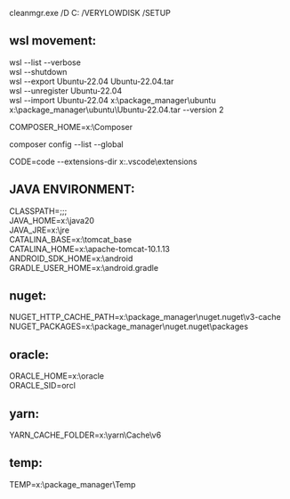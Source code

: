cleanmgr.exe /D C: /VERYLOWDISK /SETUP

## wsl movement: 
wsl --list --verbose  
wsl --shutdown  
wsl --export Ubuntu-22.04 Ubuntu-22.04.tar  
wsl --unregister Ubuntu-22.04  
wsl --import Ubuntu-22.04 x:\package_manager\ubuntu x:\package_manager\ubuntu\Ubuntu-22.04.tar --version 2  

COMPOSER_HOME=x:\Composer  

composer config --list --global  

CODE=code --extensions-dir x:\.vscode\extensions  

## JAVA ENVIRONMENT:
CLASSPATH=;;;  
JAVA_HOME=x:\java20  
JAVA_JRE=x:\jre  
CATALINA_BASE=x:\tomcat_base  
CATALINA_HOME=x:\apache-tomcat-10.1.13  
ANDROID_SDK_HOME=x:\android  
GRADLE_USER_HOME=x:\android\.gradle  


## nuget:  
NUGET_HTTP_CACHE_PATH=x:\package_manager\nuget\.nuget\v3-cache  
NUGET_PACKAGES=x:\package_manager\nuget\.nuget\packages  


## oracle:
ORACLE_HOME=x:\oracle  
ORACLE_SID=orcl  


## yarn:
YARN_CACHE_FOLDER=x:\yarn\Cache\v6  

## temp:
TEMP=x:\package_manager\Temp  
